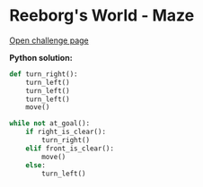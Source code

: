 # Reeborg's World - Maze
[Open challenge page](https://reeborg.ca/reeborg.html?lang=en&mode=python&menu=worlds%2Fmenus%2Freeborg_intro_en.json&name=Maze&url=worlds%2Ftutorial_en%2Fmaze1.json)

**Python solution:**
```python
def turn_right():
    turn_left()
    turn_left()
    turn_left()
    move()

while not at_goal():
    if right_is_clear():
        turn_right()
    elif front_is_clear():
        move()
    else:
        turn_left()
```